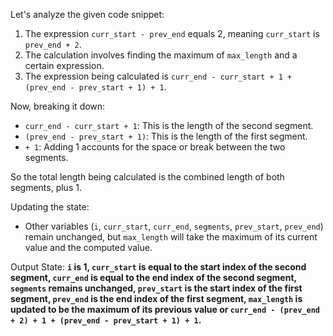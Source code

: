 Let's analyze the given code snippet:

1. The expression `curr_start - prev_end` equals 2, meaning `curr_start` is `prev_end + 2`.
2. The calculation involves finding the maximum of `max_length` and a certain expression.
3. The expression being calculated is `curr_end - curr_start + 1 + (prev_end - prev_start + 1) + 1`.

Now, breaking it down:

- `curr_end - curr_start + 1`: This is the length of the second segment.
- `(prev_end - prev_start + 1)`: This is the length of the first segment.
- `+ 1`: Adding 1 accounts for the space or break between the two segments.

So the total length being calculated is the combined length of both segments, plus 1.

Updating the state:

- Other variables (`i`, `curr_start`, `curr_end`, `segments`, `prev_start`, `prev_end`) remain unchanged, but `max_length` will take the maximum of its current value and the computed value.

Output State: **`i` is 1, `curr_start` is equal to the start index of the second segment, `curr_end` is equal to the end index of the second segment, `segments` remains unchanged, `prev_start` is the start index of the first segment, `prev_end` is the end index of the first segment, `max_length` is updated to be the maximum of its previous value or `curr_end - (prev_end + 2) + 1 + (prev_end - prev_start + 1) + 1`.**